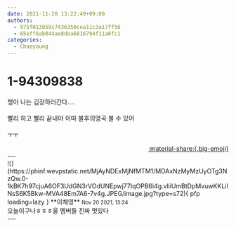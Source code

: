 ```yaml
---
date: 2021-11-20 13:22:49+09:00
authors:
  - 975f013859c7436350cea11c3a17ff56
  - 65eff6ab044ae8dea6816794f11a6fc1
categories:
  - Chaeyoung
---
```


# 1-94309838

<div class="post-container" markdown="1">
<div class="content-container md-sidebar__scrollwrap" markdown="1">

챙아 나는 김장하러간다....<br><br>빨리 하고 빨리 끝내야 이따 불후의명곡 볼 수 있어<br><br>ㅜㅜ

</div>
</div>

<div style="text-align: right;" markdown="1">
<a href="https://weverse.io/fromis9/fanpost/1-94309838" style="text-align: right;">:material-share:{.big-emoji}</a>
</div>
---

<div class="comments-container md-sidebar__scrollwrap" markdown="1">
<div class="comment" markdown="1">
<div class='id-container' markdown="1">
![](https://phinf.wevpstatic.net/MjAyNDExMjNfMTM1/MDAxNzMyMzUyOTg3NzQw.0-1kBK7h97cjuA6OF3UdGN3rVOdUNEpwj77IqOPB6i4g.vliiUmBtDpMvuwKKLiINsS6K5Bkw-MVA48Em7A6-7v4g.JPEG/image.jpg?type=s72){ pfp loading=lazy }
**<span class="artist">이채영</span>** <small>Nov 20 2021, 13:24</small><br>
</div>
<div class='comment-body' markdown="1">
오늘이구나ㅎㅎㅎ울 멤버들 진짜 멋있다
</div>
</div>
</div>
---
